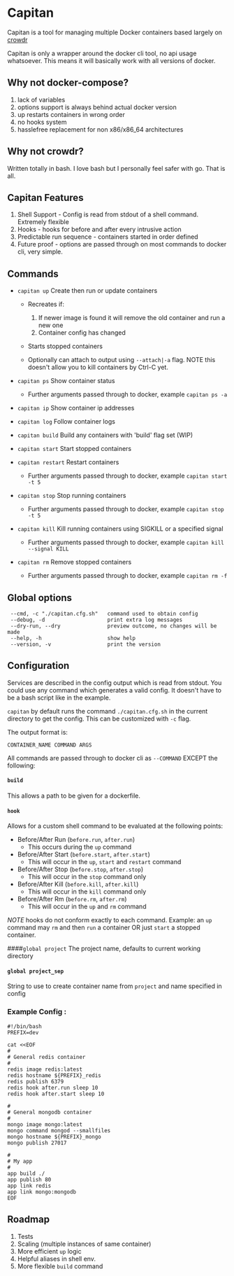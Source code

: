 # Capitan

Capitan is a tool for managing multiple Docker containers based largely on [crowdr](https://github.com/polonskiy/crowdr)

Capitan is only a wrapper around the docker cli tool, no api usage whatsoever.
This means it will basically work with all versions of docker.

## Why not docker-compose?

1. lack of variables
2. options support is always behind actual docker version
3. up restarts containers in wrong order
4. no hooks system
5. hasslefree replacement for non x86/x86_64 architectures

## Why not crowdr?

Written totally in bash. I love bash but I personally feel safer with go. That is all.

## Capitan Features

1. Shell Support - Config is read from stdout of a shell command. Extremely flexible
2. Hooks - hooks for before and after every intrusive action
3. Predictable run sequence - containers started in order defined
4. Future proof - options are passed through on most commands to docker cli, very simple.

## Commands

- `capitan up`		Create then run or update containers 
    - Recreates if:
        1. If newer image is found it will remove the old container and run a new one
        2. Container config has changed
    - Starts stopped containers

    - Optionally can attach to output using `--attach|-a` flag. NOTE this doesn't allow you to kill containers by Ctrl-C yet.
    
- `capitan ps`		Show container status
    
    - Further arguments passed through to docker, example `capitan ps -a`

- `capitan ip`		Show container ip addresses

- `capitan log`     Follow container logs

- `capitan build`   Build any containers with 'build' flag set (WIP)

- `capitan start`   Start stopped containers

- `capitan restart`	Restart containers
    
    - Further arguments passed through to docker, example `capitan start -t 5`

- `capitan stop`	Stop running containers
    
    - Further arguments passed through to docker, example `capitan stop -t 5`
    
- `capitan kill`	Kill running containers using SIGKILL or a specified signal
    
    - Further arguments passed through to docker, example `capitan kill --signal KILL`

- `capitan rm`		Remove stopped containers
    
    - Further arguments passed through to docker, example `capitan rm -f`
     
## Global options
     --cmd, -c "./capitan.cfg.sh"	command used to obtain config
     --debug, -d				    print extra log messages
     --dry-run, --dry			    preview outcome, no changes will be made
     --help, -h				        show help
     --version, -v			        print the version
 
## Configuration

Services are described in the config output which is read from stdout.
You could use any command which generates a valid config. It doesn't have to be a bash script like in the example.

`capitan` by default runs the command `./capitan.cfg.sh` in the current directory to get the config. This can be customized with `-c` flag.

The output format is:

    CONTAINER_NAME COMMAND ARGS
 
All commands are passed through to docker cli as `--COMMAND` EXCEPT the following:

#### `build`
This allows a path to be given for a dockerfile.

#### `hook`
Allows for a custom shell command to be evaluated at the following points:

- Before/After Run (`before.run`, `after.run`)
    - This occurs during the `up` command
- Before/After Start (`before.start`, `after.start`)
    - This will occur in the `up`, `start` and `restart` command
- Before/After Stop (`before.stop`, `after.stop`)
    - This will occur in the `stop` command only
- Before/After Kill (`before.kill`, `after.kill`)
    - This will occur in the `kill` command only
- Before/After Rm (`before.rm`, `after.rm`)
    - This will occur in the `up` and `rm` command
       
*NOTE* hooks do not conform exactly to each command. Example: an `up` command may `rm` and then `run` a container OR just `start` a stopped container.
    

####`global project`
The project name, defaults to current working directory

#### `global project_sep`
String to use to create container name from `project` and name specified in config


### Example Config :
    
    #!/bin/bash
    PREFIX=dev
    
    cat <<EOF
    #
    # General redis container
    #
    redis image redis:latest
    redis hostname ${PREFIX}_redis
    redis publish 6379
    redis hook after.run sleep 10
    redis hook after.start sleep 10
    
    #
    # General mongodb container
    #
    mongo image mongo:latest
    mongo command mongod --smallfiles
    mongo hostname ${PREFIX}_mongo
    mongo publish 27017
    
    #
    # My app
    #
    app build ./
    app publish 80
    app link redis
    app link mongo:mongodb
    EOF

## Roadmap

1. Tests
2. Scaling (multiple instances of same container)
3. More efficient `up` logic
4. Helpful aliases in shell env.
5. More flexible `build` command